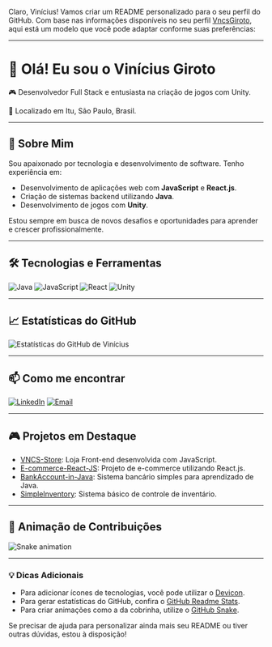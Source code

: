 Claro, Vinícius! Vamos criar um README personalizado para o seu perfil do GitHub. Com base nas informações disponíveis no seu perfil [VncsGiroto](https://github.com/VncsGiroto), aqui está um modelo que você pode adaptar conforme suas preferências:

---

# 👋 Olá! Eu sou o Vinícius Giroto

🎮 Desenvolvedor Full Stack e entusiasta na criação de jogos com Unity.

📍 Localizado em Itu, São Paulo, Brasil.

---

## 🚀 Sobre Mim

Sou apaixonado por tecnologia e desenvolvimento de software. Tenho experiência em:

* Desenvolvimento de aplicações web com **JavaScript** e **React.js**.
* Criação de sistemas backend utilizando **Java**.
* Desenvolvimento de jogos com **Unity**.

Estou sempre em busca de novos desafios e oportunidades para aprender e crescer profissionalmente.

---

## 🛠️ Tecnologias e Ferramentas

![Java](https://img.shields.io/badge/Java-ED8B00?style=for-the-badge\&logo=java\&logoColor=white)
![JavaScript](https://img.shields.io/badge/JavaScript-F7DF1E?style=for-the-badge\&logo=javascript\&logoColor=black)
![React](https://img.shields.io/badge/React-20232A?style=for-the-badge\&logo=react\&logoColor=61DAFB)
![Unity](https://img.shields.io/badge/Unity-100000?style=for-the-badge\&logo=unity\&logoColor=white)

---

## 📈 Estatísticas do GitHub

![Estatísticas do GitHub de Vinícius](https://github-readme-stats.vercel.app/api?username=VncsGiroto\&show_icons=true\&theme=radical)

---

## 📫 Como me encontrar

[![LinkedIn](https://img.shields.io/badge/LinkedIn-0077B5?style=for-the-badge\&logo=linkedin\&logoColor=white)](https://www.linkedin.com/in/seu-perfil)
[![Email](https://img.shields.io/badge/Email-D14836?style=for-the-badge\&logo=gmail\&logoColor=white)](mailto:seuemail@example.com)

---

## 🎮 Projetos em Destaque

* [VNCS-Store](https://github.com/VncsGiroto/VNCS-Store): Loja Front-end desenvolvida com JavaScript.
* [E-commerce-React-JS](https://github.com/VncsGiroto/E-commerce-React-JS): Projeto de e-commerce utilizando React.js.
* [BankAccount-in-Java](https://github.com/VncsGiroto/BankAccount-in-Java): Sistema bancário simples para aprendizado de Java.
* [SimpleInventory](https://github.com/VncsGiroto/SimpleInventory): Sistema básico de controle de inventário.

---

## 🐍 Animação de Contribuições

![Snake animation](https://github.com/VncsGiroto/VncsGiroto/blob/output/github-contribution-grid-snake.svg)

---

### 💡 Dicas Adicionais

* Para adicionar ícones de tecnologias, você pode utilizar o [Devicon](https://devicon.dev/).
* Para gerar estatísticas do GitHub, confira o [GitHub Readme Stats](https://github.com/anuraghazra/github-readme-stats).
* Para criar animações como a da cobrinha, utilize o [GitHub Snake](https://github.com/Platane/snk).

Se precisar de ajuda para personalizar ainda mais seu README ou tiver outras dúvidas, estou à disposição!
